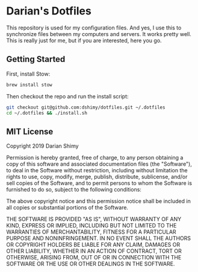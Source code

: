 # Darian's Dotfiles

This repository is used for my configuration files. And yes, I use this to synchronize files between my computers and servers.  It works pretty well.  This is really just for me, but if you are interested, here you go.

## Getting Started

First, install Stow:

```sh
brew install stow
```

Then checkout the repo and run the install script:

```sh
git checkout git@github.com:dshimy/dotfiles.git ~/.dotfiles
cd ~/.dotfiles && ./install.sh
```

## MIT License

Copyright 2019 Darian Shimy

Permission is hereby granted, free of charge, to any person obtaining a copy of this software and associated documentation files (the "Software"), to deal in the Software without restriction, including without limitation the rights to use, copy, modify, merge, publish, distribute, sublicense, and/or sell copies of the Software, and to permit persons to whom the Software is furnished to do so, subject to the following conditions:

The above copyright notice and this permission notice shall be included in all copies or substantial portions of the Software.

THE SOFTWARE IS PROVIDED "AS IS", WITHOUT WARRANTY OF ANY KIND, EXPRESS OR IMPLIED, INCLUDING BUT NOT LIMITED TO THE WARRANTIES OF MERCHANTABILITY, FITNESS FOR A PARTICULAR PURPOSE AND NONINFRINGEMENT. IN NO EVENT SHALL THE AUTHORS OR COPYRIGHT HOLDERS BE LIABLE FOR ANY CLAIM, DAMAGES OR OTHER LIABILITY, WHETHER IN AN ACTION OF CONTRACT, TORT OR OTHERWISE, ARISING FROM, OUT OF OR IN CONNECTION WITH THE SOFTWARE OR THE USE OR OTHER DEALINGS IN THE SOFTWARE.
